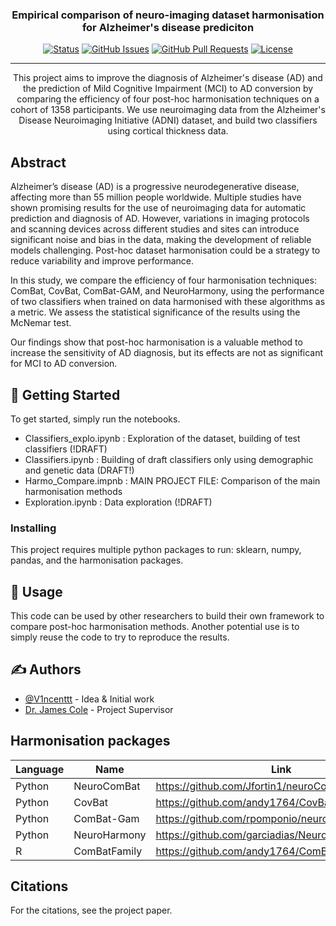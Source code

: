 <h3 align="center">Empirical comparison of neuro-imaging dataset harmonisation for Alzheimer's disease prediciton</h3>

<div align="center">

[![Status](https://img.shields.io/badge/status-active-success.svg)]()
[![GitHub Issues](https://img.shields.io/github/issues/kylelobo/The-Documentation-Compendium.svg)](https://github.com/kylelobo/The-Documentation-Compendium/issues)
[![GitHub Pull Requests](https://img.shields.io/github/issues-pr/kylelobo/The-Documentation-Compendium.svg)](https://github.com/kylelobo/The-Documentation-Compendium/pulls)
[![License](https://img.shields.io/badge/license-MIT-blue.svg)](/LICENSE)

</div>

---

<p align="center">This project aims to improve the diagnosis of Alzheimer's disease (AD) and the prediction of Mild Cognitive Impairment (MCI) to AD conversion by comparing the efficiency of four post-hoc harmonisation techniques on a cohort of 1358 participants. We use neuroimaging data from the Alzheimer's Disease Neuroimaging Initiative (ADNI) dataset, and build two classifiers using cortical thickness data.
    <br> 
</p>


## Abstract

Alzheimer’s disease (AD) is a progressive neurodegenerative disease, affecting more than 55 million people worldwide. Multiple studies have shown promising results for the use of neuroimaging data for automatic prediction and diagnosis of AD. However, variations in imaging protocols and scanning devices across different studies and sites can introduce significant noise and bias in the data, making the development of reliable models challenging. Post-hoc dataset harmonisation could be a strategy to reduce variability and improve performance.

In this study, we compare the efficiency of four harmonisation techniques: ComBat, CovBat, ComBat-GAM, and NeuroHarmony, using the performance of two classifiers when trained on data harmonised with these algorithms as a metric. We assess the statistical significance of the results using the McNemar test.

Our findings show that post-hoc harmonisation is a valuable method to increase the sensitivity of AD diagnosis, but its effects are not as significant for MCI to AD conversion.

## 🏁 Getting Started <a name = "getting_started"></a>

To get started, simply run the notebooks.
- Classifiers_explo.ipynb : Exploration of the dataset, building of test classifiers (!DRAFT)
- Classifiers.ipynb : Building of draft classifiers only using demographic and genetic data (DRAFT!)
- Harmo_Compare.impnb : MAIN PROJECT FILE: Comparison of the main harmonisation methods
- Exploration.ipynb : Data exploration (!DRAFT)

### Installing

This project requires multiple python packages to run: sklearn, numpy, pandas, and the harmonisation packages.


## 🎈 Usage <a name="usage"></a>

This code can be used by other researchers to build their own framework to compare post-hoc harmonisation methods. Another potential use is to simply reuse the code to try to reproduce the results.



## ✍️ Authors <a name = "authors"></a>

- [@V1ncenttt](https://github.com/kylelobo) - Idea & Initial work
- [Dr. James Cole](https://iris.ucl.ac.uk/iris/browse/profile?upi=JCOLE07) - Project Supervisor

## Harmonisation packages

| Language | Name         | Link                                             | Year |
|----------|--------------|--------------------------------------------------|------|
| Python   | NeuroComBat  | https://github.com/Jfortin1/neuroCombat          | 2020 |
| Python   | CovBat       | https://github.com/andy1764/CovBat_Harmonization | 2018 |
| Python   | ComBat-Gam   | https://github.com/rpomponio/neuroHarmonize      | 2021 |
| Python   | NeuroHarmony | https://github.com/garciadias/Neuroharmony       | 2020 |
| R        | ComBatFamily | https://github.com/andy1764/ComBatFamily         | 2023 |

## Citations

For the citations, see the project paper.

